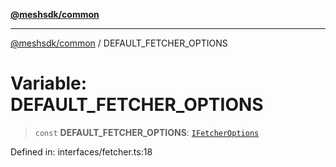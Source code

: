 [**@meshsdk/common**](../README.md)

***

[@meshsdk/common](../globals.md) / DEFAULT\_FETCHER\_OPTIONS

# Variable: DEFAULT\_FETCHER\_OPTIONS

> `const` **DEFAULT\_FETCHER\_OPTIONS**: [`IFetcherOptions`](../type-aliases/IFetcherOptions.md)

Defined in: interfaces/fetcher.ts:18
